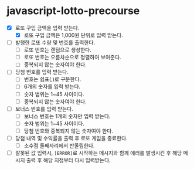 # javascript-lotto-precourse

- [x] 로또 구입 금액을 입력 받는다.
    - [x] 로또 구입 금액은 1,000원 단위로 입력 받는다.
- [ ] 발행한 로또 수량 및 번호를 출력한다.
    - [ ] 로또 번호는 랜덤으로 생성한다.
    - [ ] 로또 번호는 오름차순으로 정렬하여 보여준다.
    - [ ] 중복되지 않는 숫자여야 한다.
- [ ] 당첨 번호를 입력 받는다.
    - [ ] 번호는 쉼표(,)로 구분한다.
    - [ ] 6개의 숫자를 입력 받는다.
    - [ ] 숫자 범위는 1~45 사이이다.
    - [ ] 중복되지 않는 숫자여야 한다.
- [ ] 보너스 번호를 입력 받는다.
    - [ ] 보너스 번호는 1개의 숫자만 입력 받는다.
    - [ ] 숫자 범위는 1~45 사이이다.
    - [ ] 당첨 번호와 중복되지 않는 숫자여야 한다.
- [ ] 당첨 내역 및 수익률을 출력 후 로또 게임을 종료한다.
    - [ ] 소수점 둘째자리에서 반올림한다.
- [ ] 잘못된 값 입력시, `[ERROR]`로 시작하는 메시지와 함께 에러를 발생시킨 후 해당 메시지 출력 후 해당 지점부터 다시 입력받는다.
